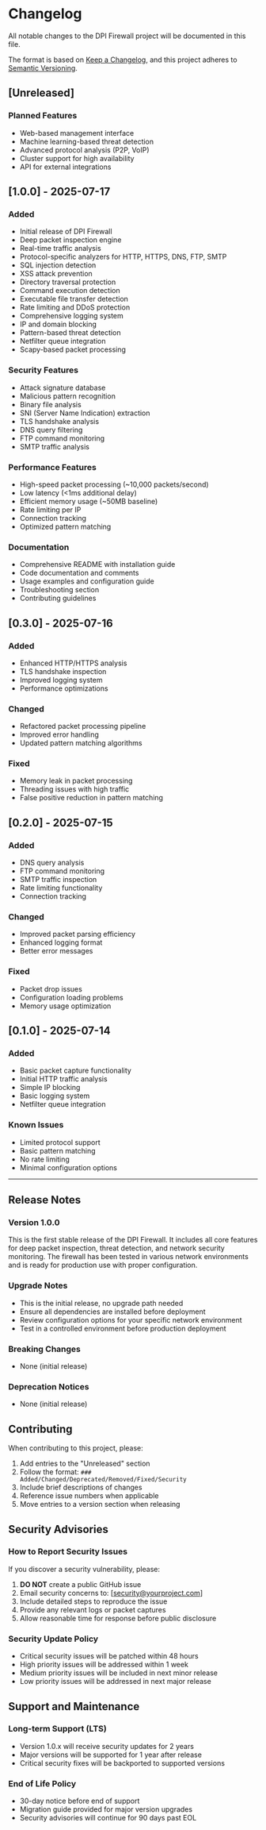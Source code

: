 # Changelog

All notable changes to the DPI Firewall project will be documented in this file.

The format is based on [Keep a Changelog](https://keepachangelog.com/en/1.0.0/),
and this project adheres to [Semantic Versioning](https://semver.org/spec/v2.0.0.html).

## [Unreleased]

### Planned Features
- Web-based management interface
- Machine learning-based threat detection
- Advanced protocol analysis (P2P, VoIP)
- Cluster support for high availability
- API for external integrations

## [1.0.0] - 2025-07-17

### Added
- Initial release of DPI Firewall
- Deep packet inspection engine
- Real-time traffic analysis
- Protocol-specific analyzers for HTTP, HTTPS, DNS, FTP, SMTP
- SQL injection detection
- XSS attack prevention
- Directory traversal protection
- Command execution detection
- Executable file transfer detection
- Rate limiting and DDoS protection
- Comprehensive logging system
- IP and domain blocking
- Pattern-based threat detection
- Netfilter queue integration
- Scapy-based packet processing

### Security Features
- Attack signature database
- Malicious pattern recognition
- Binary file analysis
- SNI (Server Name Indication) extraction
- TLS handshake analysis
- DNS query filtering
- FTP command monitoring
- SMTP traffic analysis

### Performance Features
- High-speed packet processing (~10,000 packets/second)
- Low latency (<1ms additional delay)
- Efficient memory usage (~50MB baseline)
- Rate limiting per IP
- Connection tracking
- Optimized pattern matching

### Documentation
- Comprehensive README with installation guide
- Code documentation and comments
- Usage examples and configuration guide
- Troubleshooting section
- Contributing guidelines

## [0.3.0] - 2025-07-16

### Added
- Enhanced HTTP/HTTPS analysis
- TLS handshake inspection
- Improved logging system
- Performance optimizations

### Changed
- Refactored packet processing pipeline
- Improved error handling
- Updated pattern matching algorithms

### Fixed
- Memory leak in packet processing
- Threading issues with high traffic
- False positive reduction in pattern matching

## [0.2.0] - 2025-07-15

### Added
- DNS query analysis
- FTP command monitoring
- SMTP traffic inspection
- Rate limiting functionality
- Connection tracking

### Changed
- Improved packet parsing efficiency
- Enhanced logging format
- Better error messages

### Fixed
- Packet drop issues
- Configuration loading problems
- Memory usage optimization

## [0.1.0] - 2025-07-14

### Added
- Basic packet capture functionality
- Initial HTTP traffic analysis
- Simple IP blocking
- Basic logging system
- Netfilter queue integration

### Known Issues
- Limited protocol support
- Basic pattern matching
- No rate limiting
- Minimal configuration options

---

## Release Notes

### Version 1.0.0
This is the first stable release of the DPI Firewall. It includes all core features for deep packet inspection, threat detection, and network security monitoring. The firewall has been tested in various network environments and is ready for production use with proper configuration.

### Upgrade Notes
- This is the initial release, no upgrade path needed
- Ensure all dependencies are installed before deployment
- Review configuration options for your specific network environment
- Test in a controlled environment before production deployment

### Breaking Changes
- None (initial release)

### Deprecation Notices
- None (initial release)

## Contributing

When contributing to this project, please:
1. Add entries to the "Unreleased" section
2. Follow the format: `### Added/Changed/Deprecated/Removed/Fixed/Security`
3. Include brief descriptions of changes
4. Reference issue numbers when applicable
5. Move entries to a version section when releasing

## Security Advisories

### How to Report Security Issues
If you discover a security vulnerability, please:
1. **DO NOT** create a public GitHub issue
2. Email security concerns to: [security@yourproject.com]
3. Include detailed steps to reproduce the issue
4. Provide any relevant logs or packet captures
5. Allow reasonable time for response before public disclosure

### Security Update Policy
- Critical security issues will be patched within 48 hours
- High priority issues will be addressed within 1 week
- Medium priority issues will be included in next minor release
- Low priority issues will be addressed in next major release

## Support and Maintenance

### Long-term Support (LTS)
- Version 1.0.x will receive security updates for 2 years
- Major versions will be supported for 1 year after release
- Critical security fixes will be backported to supported versions

### End of Life Policy
- 30-day notice before end of support
- Migration guide provided for major version upgrades
- Security advisories will continue for 90 days past EOL